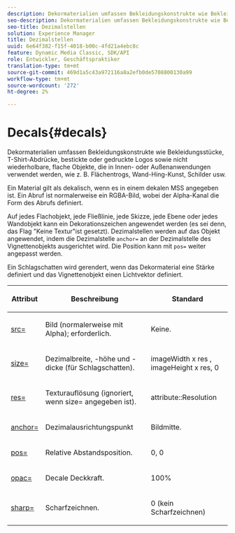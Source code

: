 ```yaml
---
description: Dekormaterialien umfassen Bekleidungskonstrukte wie Bekleidungsstücke, T-Shirt-Abdrücke, bestickte oder gedruckte Logos sowie nicht wiederholbare, flache Objekte, die in Innen- oder Außenanwendungen verwendet werden, wie z. B. Flächentrogs, Wand-Hing-Kunst, Schilder usw.
seo-description: Dekormaterialien umfassen Bekleidungskonstrukte wie Bekleidungsstücke, T-Shirt-Abdrücke, bestickte oder gedruckte Logos sowie nicht wiederholbare, flache Objekte, die in Innen- oder Außenanwendungen verwendet werden, wie z. B. Flächentrogs, Wand-Hing-Kunst, Schilder usw.
seo-title: Dezimalstellen
solution: Experience Manager
title: Dezimalstellen
uuid: 6e64f382-f15f-4018-b00c-4fd21a4ebc8c
feature: Dynamic Media Classic, SDK/API
role: Entwickler, Geschäftspraktiker
translation-type: tm+mt
source-git-commit: 469d1a5c43a972116a8a2efb0de5708800130a99
workflow-type: tm+mt
source-wordcount: '272'
ht-degree: 2%

---
```



# Decals{#decals}

Dekormaterialien umfassen Bekleidungskonstrukte wie Bekleidungsstücke, T-Shirt-Abdrücke, bestickte oder gedruckte Logos sowie nicht wiederholbare, flache Objekte, die in Innen- oder Außenanwendungen verwendet werden, wie z. B. Flächentrogs, Wand-Hing-Kunst, Schilder usw.

Ein Material gilt als dekalisch, wenn es in einem dekalen MSS angegeben ist. Ein Abruf ist normalerweise ein RGBA-Bild, wobei der Alpha-Kanal die Form des Abrufs definiert.

Auf jedes Flachobjekt, jede Fließlinie, jede Skizze, jede Ebene oder jedes Wandobjekt kann ein Dekorationszeichen angewendet werden (es sei denn, das Flag &quot;Keine Textur&quot;ist gesetzt). Dezimalstellen werden auf das Objekt angewendet, indem die Dezimalstelle `anchor=` an der Dezimalstelle des Vignettenobjekts ausgerichtet wird. Die Position kann mit `pos=` weiter angepasst werden.

Ein Schlagschatten wird gerendert, wenn das Dekormaterial eine Stärke definiert und das Vignettenobjekt einen Lichtvektor definiert.

<table id="table_3F119BC9B7654FD092826A34F5827268"> 
 <thead> 
  <tr> 
   <th colname="col1" class="entry"> <p>Attribut </p> </th> 
   <th colname="col2" class="entry"> <p>Beschreibung </p> </th> 
   <th colname="col3" class="entry"> <p>Standard </p> </th> 
  </tr> 
 </thead>
 <tbody> 
  <tr> 
   <td colname="col1"> <p> <a href="../../../../../../ir-api/http-protocol/image-rendering-api-ref/c-ir-http-protocol-ref/c-ir-http-protocol-command-reference/r-ir-src.md#reference-62c98abad22149d68d405ed6aaff8272" type="reference" format="dita" scope="local"> <span class="codeph"> src=  </span> </a> </p> </td> 
   <td colname="col2"> <p>Bild (normalerweise mit Alpha); erforderlich. </p> </td> 
   <td colname="col3"> <p>Keine. </p> </td> 
  </tr> 
  <tr> 
   <td colname="col1"> <p> <a href="../../../../../../ir-api/http-protocol/image-rendering-api-ref/c-ir-http-protocol-ref/c-ir-http-protocol-command-reference/r-ir-http-size.md#reference-1220d6fbcde4479aba91de7adacdc988" type="reference" format="dita" scope="local"> <span class="codeph"> size=  </span> </a> </p> </td> 
   <td colname="col2"> <p>Dezimalbreite, -höhe und -dicke (für Schlagschatten). </p> </td> 
   <td colname="col3"> <p> <span class="varname"> imageWidth  </span> x  <span class="codeph"> res  </span>,  <span class="varname"> imageHeight  </span> x  <span class="codeph"> res, 0  </span> </p> </td> 
  </tr> 
  <tr> 
   <td colname="col1"> <p> <a href="../../../../../../ir-api/http-protocol/image-rendering-api-ref/c-ir-http-protocol-ref/c-ir-http-protocol-command-reference/r-ir-res.md#reference-0ad9de8887144c83a6db97b4994f7c04" type="reference" format="dita" scope="local"> <span class="codeph"> res=  </span> </a> </p> </td> 
   <td colname="col2"> <p>Texturauflösung (ignoriert, wenn size= angegeben ist). </p> </td> 
   <td colname="col3"> <p> <span class="codeph"> attribute::Resolution  </span> </p> </td> 
  </tr> 
  <tr> 
   <td colname="col1"> <p> <a href="../../../../../../ir-api/http-protocol/image-rendering-api-ref/c-ir-http-protocol-ref/c-ir-http-protocol-command-reference/r-ir-http-anchor.md#reference-d53923d785c9442997dc7f2199524c26" type="reference" format="dita" scope="local"> <span class="codeph"> anchor=  </span> </a> </p> </td> 
   <td colname="col2"> <p>Dezimalausrichtungspunkt </p> </td> 
   <td colname="col3"> <p>Bildmitte. </p> </td> 
  </tr> 
  <tr> 
   <td colname="col1"> <p> <a href="../../../../../../ir-api/http-protocol/image-rendering-api-ref/c-ir-http-protocol-ref/c-ir-http-protocol-command-reference/r-ir-pos.md#reference-22c10904a0ce4c8bb41c2c78104221b8" type="reference" format="dita" scope="local"> <span class="codeph"> pos=  </span> </a> </p> </td> 
   <td colname="col2"> <p>Relative Abstandsposition. </p> </td> 
   <td colname="col3"> <p>0, 0 </p> </td> 
  </tr> 
  <tr> 
   <td colname="col1"> <p> <a href="../../../../../../ir-api/http-protocol/image-rendering-api-ref/c-ir-http-protocol-ref/c-ir-http-protocol-command-reference/r-ir-opac.md#reference-136b8563da714313a9e103f4ce179c5b" type="reference" format="dita" scope="local"> <span class="codeph"> opac=  </span> </a> </p> </td> 
   <td colname="col2"> <p>Decale Deckkraft. </p> </td> 
   <td colname="col3"> <p>100% </p> </td> 
  </tr> 
  <tr> 
   <td colname="col1"> <a href="../../../../../../ir-api/http-protocol/image-rendering-api-ref/c-ir-http-protocol-ref/c-ir-http-protocol-command-reference/r-ir-http-sharp.md#reference-acdd87f6b5de4e3a85e5d3c03022a35a" type="reference" format="dita" scope="local"> <span class="codeph"> sharp=  </span> </a> </td> 
   <td colname="col2"> <p>Scharfzeichnen. </p> </td> 
   <td colname="col3"> <p>0 (kein Scharfzeichnen) </p> </td> 
  </tr> 
 </tbody> 
</table>

